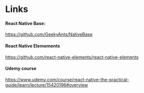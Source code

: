 # Links

#### React Native Base: 
https://github.com/GeekyAnts/NativeBase

#### React Native Elemements
https://github.com/react-native-elements/react-native-elements

#### Udemy course
https://www.udemy.com/course/react-native-the-practical-guide/learn/lecture/15420196#overview


